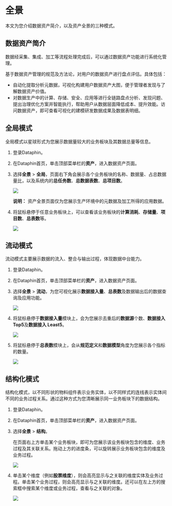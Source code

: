 # 全景

本文为您介绍数据资产简介，以及资产全景的三种模式。

## 数据资产简介

数据经采集、集成、加工等流程处理完成后，可以通过数据资产功能进行系统化管理。

基于数据资产管理的规范及方法论，对用户的数据资产进行盘点评估。具体包括：

-   自动化提取分析元数据，可视化构建用户数据资产大图，便于管理者发现与了解数据资产价值。
-   对数据生产中的计算、存储、安全、应用等进行全链路盘点分析、发现问题、提出治理优化方案并智能执行，帮助用户从数据层面降低成本、提升效能。访问数据资产，即可查看可视化的建模研发数据成果及数据表明细。

## 全局模式

全局模式以星球形式为您展示数据量较大的业务板块及其数据总量等信息。

1.  登录Dataphin。
2.  在Dataphin首页，单击顶部菜单栏的**资产**，进入数据资产页面。
3.  选择**全景** \> **全局**，页面右下角会展示各个业务板块的名称、数据量、占总数据量比，以及系统内的**总任务数**、**总数据表数**、**总项目数**。

    ![](https://help-static-aliyun-doc.aliyuncs.com/assets/img/zh-CN/0665591951/p40660.png)

    **说明：** 资产全景页面仅为您展示生产环境中的元数据及加工所得的应用数据。

4.  将鼠标悬停于任意业务板块上，可以查看该业务板块的**计算消耗**、**存储量**、**项目数**、**总表数**等。

    ![](https://help-static-aliyun-doc.aliyuncs.com/assets/img/zh-CN/0665591951/p40661.png)


## 流动模式

流动模式主要展示数据的流入、整合与输出过程，体现数据中台能力。

1.  登录Dataphin。
2.  在Dataphin首页，单击顶部菜单栏的**资产**，进入数据资产页面。
3.  选择**全景** \> **流动**，为您可视化展示**数据接入量**、**总表数**及数据输出后的数据查询及应用功能。

    ![](https://help-static-aliyun-doc.aliyuncs.com/assets/img/zh-CN/0665591951/p40663.png)

4.  将鼠标悬停于**数据接入量**模块上，会为您展示去重后的**数据源**个数、**数据接入 Top5**及**数据接入 Least5**。

    ![](https://help-static-aliyun-doc.aliyuncs.com/assets/img/zh-CN/1665591951/p40664.png)

5.  将鼠标悬停于**总表数**模块上，会从**规范定义**和**数据模型**角度为您展示各个指标的数量。

    ![](https://help-static-aliyun-doc.aliyuncs.com/assets/img/zh-CN/1665591951/p40665.png)


## 结构化模式

结构化模式，以不同形状的物料组件表示业务实体，以不同样式的连线表示实体间不同的业务过程关系。通过这种方式为您清晰展示同一业务板块下的数据结构。

1.  登录Dataphin。
2.  在Dataphin首页，单击顶部菜单栏的**资产**，进入数据资产页面。
3.  选择**全景** \> **结构**。

    在页面右上方单击某个业务板块，即可为您展示该业务板块包含的维度、业务过程及其关联关系。拖动上方的进度条，可以旋转展示业务板块包含的维度及业务过程。

    ![](https://help-static-aliyun-doc.aliyuncs.com/assets/img/zh-CN/1665591951/p40667.png)

4.  单击某个维度（例如**股票维度**），则会高亮显示与之关联的维度实体及业务过程。单击某个业务过程，则会高亮显示与之关联的维度。还可以在左上方的搜索框中搜索某个维度或业务过程，查看与之关联的对象。

    ![](https://help-static-aliyun-doc.aliyuncs.com/assets/img/zh-CN/1665591951/p40668.png)


